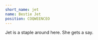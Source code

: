 ```yaml
---
short_name: jet
name: Bestie Jet
position: COQWEENCEO
---
```


Jet is a staple around here. She gets a say.

